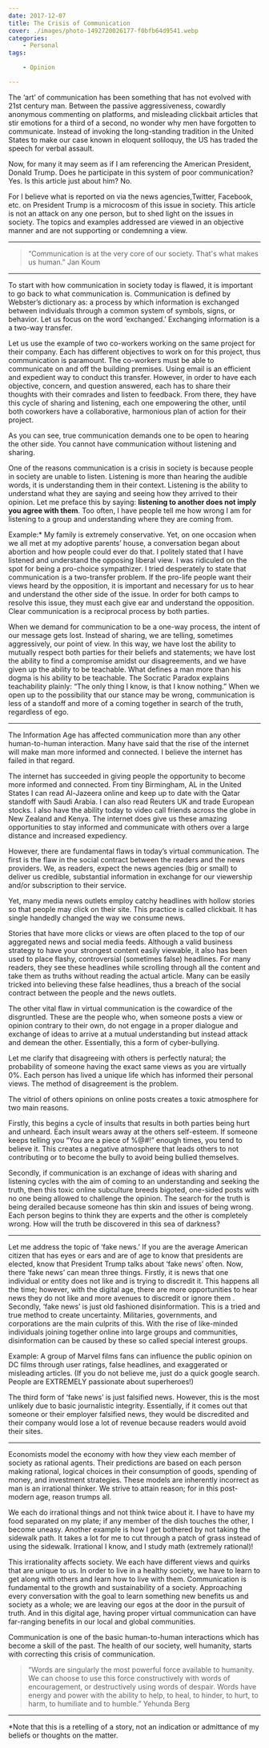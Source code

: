 ```yaml
---
date: 2017-12-07
title: The Crisis of Communication
cover: ./images/photo-1492720026177-f0bfb64d9541.webp
categories:
    - Personal
tags:

    - Opinion

---
```


The ‘art’ of communication has been something that has not evolved with 21st century man. Between the passive aggressiveness, cowardly anonymous commenting on platforms, and misleading clickbait articles that stir emotions for a third of a second, no wonder why men have forgotten to communicate. Instead of invoking the long-standing tradition in the United States to make our case known in eloquent soliloquy, the US has traded the speech for verbal assault.

Now, for many it may seem as if I am referencing the American President, Donald Trump. Does he participate in this system of poor communication? Yes. Is this article just about him? No.

For I believe what is reported on via the news agencies,Twitter, Facebook, etc. on President Trump is a microcosm of this issue in society. This article is not an attack on any one person, but to shed light on the issues in society. The topics and examples addressed are viewed in an objective manner and are not supporting or condemning a view.

<hr />

<blockquote>“Communication is at the very core of our society. That's what makes us human.” Jan Koum</blockquote>

<hr />

To start with how communication in society today is flawed, it is important to go back to what communication is. Communication is defined by Webster’s dictionary as: a process by which information is exchanged between individuals through a common system of symbols, signs, or behavior. Let us focus on the word ‘exchanged.’ Exchanging information is a a two-way transfer.

Let us use the example of two co-workers working on the same project for their company. Each has different objectives to work on for this project, thus communication is paramount. The co-workers must be able to communicate on and off the building premises. Using email is an efficient and expedient way to conduct this transfer. However, in order to have each objective, concern, and question answered, each has to share their thoughts with their comrades and listen to feedback. From there, they have this cycle of sharing and listening, each one empowering the other, until both coworkers have a collaborative, harmonious plan of action for their project.

As you can see, true communication demands one to be open to hearing the other side. You cannot have communication without listening and sharing.

One of the reasons communication is a crisis in society is because people in society are unable to listen. Listening is more than hearing the audible words, it is understanding them in their context. Listening is the ability to understand what they are saying and seeing how they arrived to their opinion. Let me preface this by saying: <strong>listening to another does not imply you agree with them</strong>. Too often, I have people tell me how wrong I am for listening to a group and understanding where they are coming from.

Example:* My family is extremely conservative. Yet, on one occasion when we all met at my adoptive parents’ house, a conversation began about abortion and how people could ever do that. I politely stated that I have listened and understand the opposing liberal view. I was ridiculed on the spot for being a pro-choice sympathizer. I tried desperately to state that communication is a two-transfer problem. If the pro-life people want their views heard by the opposition, it is important and necessary for us to hear and understand the other side of the issue. In order for both camps to resolve this issue, they must each give ear and understand the opposition. Clear communication is a reciprocal process by both parties.

When we demand for communication to be a one-way process, the intent of our message gets lost. Instead of sharing, we are telling, sometimes aggressively, our point of view. In this way, we have lost the ability to mutually respect both parties for their beliefs and statements; we have lost the ability to find a compromise amidst our disagreements, and we have given up the ability to be teachable. What defines a man more than his dogma is his ability to be teachable. The Socratic Paradox explains teachability plainly: “The only thing I know, is that I know nothing.” When we open up to the possibility that our stance may be wrong, communication is less of a standoff and more of a coming together in search of the truth, regardless of ego.

<hr />

The Information Age has affected communication more than any other human-to-human interaction. Many have said that the rise of the internet will make man more informed and connected. I believe the internet has failed in that regard.

The internet has succeeded in giving people the opportunity to become more informed and connected. From tiny Birmingham, AL in the United States I can read Al-Jazeera online and keep up to date with the Qatar standoff with Saudi Arabia. I can also read Reuters UK and trade European stocks. I also have the ability today to video call friends across the globe in New Zealand and Kenya. The internet does give us these amazing opportunities to stay informed and communicate with others over a large distance and increased expediency.

However, there are fundamental flaws in today’s virtual communication. The first is the flaw in the social contract between the readers and the news providers. We, as readers, expect the news agencies (big or small) to deliver us credible, substantial information in exchange for our viewership and/or subscription to their service.

Yet, many media news outlets employ catchy headlines with hollow stories so that people may click on their site. This practice is called clickbait. It has single handedly changed the way we consume news.

Stories that have more clicks or views are often placed to the top of our aggregated news and social media feeds. Although a valid business strategy to have your strongest content easily viewable, it also has been used to place flashy, controversial (sometimes false) headlines. For many readers, they see these headlines while scrolling through all the content and take them as truths without reading the actual article. Many can be easily tricked into believing these false headlines, thus a breach of the social contract between the people and the news outlets.

The other vital flaw in virtual communication is the cowardice of the disgruntled. These are the people who, when someone posts a view or opinion contrary to their own, do not engage in a proper dialogue and exchange of ideas to arrive at a mutual understanding but instead attack and demean the other. Essentially, this a form of cyber-bullying.

Let me clarify that disagreeing with others is perfectly natural; the probability of someone having the exact same views as you are virtually 0%. Each person has lived a unique life which has informed their personal views. The method of disagreement is the problem.

The vitriol of others opinions on online posts creates a toxic atmosphere for two main reasons.

Firstly, this begins a cycle of insults that results in both parties being hurt and unheard. Each insult wears away at the others self-esteem. If someone keeps telling you “You are a piece of %@#!” enough times, you tend to believe it. This creates a negative atmosphere that leads others to not contributing or to become the bully to avoid being bullied themselves.

Secondly, if communication is an exchange of ideas with sharing and listening cycles with the aim of coming to an understanding and seeking the truth, then this toxic online subculture breeds bigoted, one-sided posts with no one being allowed to challenge the opinion. The search for the truth is being derailed because someone has thin skin and issues of being wrong. Each person begins to think they are experts and the other is completely wrong. How will the truth be discovered in this sea of darkness?

<hr />

Let me address the topic of ‘fake news.’ If you are the average American citizen that has eyes or ears and are of age to know that presidents are elected, know that President Trump talks about ‘fake news’ often. Now, there ‘fake news’ can mean three things. Firstly, it is news that one individual or entity does not like and is trying to discredit it. This happens all the time; however, with the digital age, there are more opportunities to hear news they do not like and more avenues to discredit or ignore them . Secondly, ‘fake news’ is just old fashioned disinformation. This is a tried and true method to create uncertainty. Militaries, governments, and corporations are the main culprits of this. With the rise of like-minded individuals joining together online into large groups and communities, disinformation can be caused by these so called special interest groups.

Example: A group of Marvel films fans can influence the public opinion on DC films through user ratings, false headlines, and exaggerated or misleading articles. (If you do not believe me, just do a quick google search. People are EXTREMELY passionate about superheroes!)

The third form of ‘fake news’ is just falsified news. However, this is the most unlikely due to basic journalistic integrity. Essentially, if it comes out that someone or their employer falsified news, they would be discredited and their company would lose a lot of revenue because readers would avoid their sites.

<hr />

Economists model the economy with how they view each member of society as rational agents. Their predictions are based on each person making rational, logical choices in their consumption of goods, spending of money, and investment strategies. These models are inherently incorrect as man is an irrational thinker. We strive to attain reason; for in this post-modern age, reason trumps all.

We each do irrational things and not think twice about it. I have to have my food separated on my plate; if any member of the dish touches the other, I become uneasy. Another example is how I get bothered by not taking the sidewalk path. It takes a lot for me to cut through a patch of grass instead of using the sidewalk. Irrational I know, and I study math (extremely rational)!

This irrationality affects society. We each have different views and quirks that are unique to us. In order to live in a healthy society, we have to learn to get along with others and learn how to live with them. Communication is fundamental to the growth and sustainability of a society. Approaching every conversation with the goal to learn something new benefits us and society as a whole; we are leaving our egos at the door in the pursuit of truth. And in this digital age, having proper virtual communication can have far-ranging benefits in our local and global communities.

Communication is one of the basic human-to-human interactions which has become a skill of the past. The health of our society, well humanity, starts with correcting this crisis of communication.

<blockquote>“Words are singularly the most powerful force available to humanity. We can choose to use this force constructively with words of encouragement, or destructively using words of despair. Words have energy and power with the ability to help, to heal, to hinder, to hurt, to harm, to humiliate and to humble.”
Yehunda Berg</blockquote>

<hr />

*Note that this is a retelling of a story, not an indication or admittance of my beliefs or thoughts on the matter.